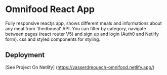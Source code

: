 # Omnifood React App

Fully responsive reactjs app, shows different meals and informations about any meal from 'thedbmeal' API. You can filter by category, navigate between pages (react router V5) and sign up and login (Auth0 and Netlify form). css and styled components for styling.

## Deployment

[See Project On Netlify] (https://yasserdreouech-omnifood.netlify.app/)
